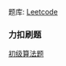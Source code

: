 

题库: [Leetcode](https://leetcode-cn.com)

### 力扣刷题
[初级算法题](https://leetcode-cn.com/leetbook/read/top-interview-questions-easy/)

